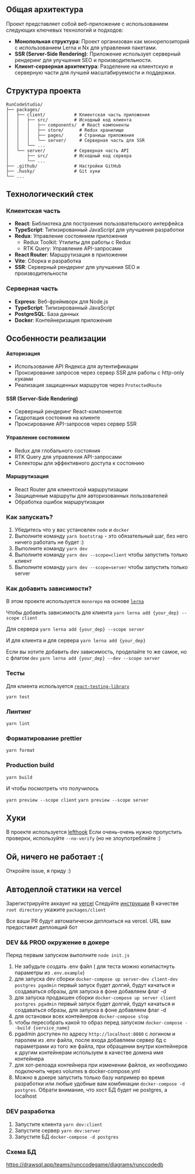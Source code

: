 ## Общая архитектура

Проект представляет собой веб-приложение с использованием следующих ключевых технологий и подходов:

- **Монопольная структура**: Проект организован как монорепозиторий с использованием Lerna и Nx для управления пакетами.
- **SSR (Server-Side Rendering)**: Приложение использует серверный рендеринг для улучшения SEO и производительности.
- **Клиент-серверная архитектура**: Разделение на клиентскую и серверную части для лучшей масштабируемости и поддержки.

## Структура проекта

```
RunCodeStudio/
├── packages/
│   ├── client/           # Клиентская часть приложения
│   │   ├── src/          # Исходный код клиента
│   │   │   ├── components/  # React компоненты
│   │   │   ├── store/      # Redux хранилище
│   │   │   ├── pages/      # Страницы приложения
│   │   │   └── server/     # Серверная часть для SSR
│   │   └── ...
│   └── server/           # Серверная часть API
│       ├── src/          # Исходный код сервера
│       └── ...
├── .github/              # Настройки GitHub
├── .husky/               # Git хуки
└── ...
```

## Технологический стек

### Клиентская часть
- **React**: Библиотека для построения пользовательского интерфейса
- **TypeScript**: Типизированный JavaScript для улучшения разработки
- **Redux**: Управление состоянием приложения
  - Redux Toolkit: Утилиты для работы с Redux
  - RTK Query: Управление API-запросами
- **React Router**: Маршрутизация в приложении
- **Vite**: Сборка и разработка
- **SSR**: Серверный рендеринг для улучшения SEO и производительности

### Серверная часть
- **Express**: Веб-фреймворк для Node.js
- **TypeScript**: Типизированный JavaScript
- **PostgreSQL**: База данных
- **Docker**: Контейнеризация приложения

## Особенности реализации

#### Авторизация
- Использование API Яндекса для аутентификации
- Проксирование запросов через сервер SSR для работы с http-only куками
- Реализация защищенных маршрутов через `ProtectedRoute`

#### SSR (Server-Side Rendering)
- Серверный рендеринг React-компонентов
- Гидротация состояния на клиенте
- Проксирование API-запросов через сервер SSR

#### Управление состоянием
- Redux для глобального состояния
- RTK Query для управления API-запросами
- Селекторы для эффективного доступа к состоянию

#### Маршрутизация
- React Router для клиентской маршрутизации
- Защищенные маршруты для авторизованных пользователей
- Обработка ошибок маршрутизации

### Как запускать?

1. Убедитесь что у вас установлен `node` и `docker`
2. Выполните команду `yarn bootstrap` - это обязательный шаг, без него ничего работать не будет :)
3. Выполните команду `yarn dev`
4. Выполните команду `yarn dev --scope=client` чтобы запустить только клиент
5. Выполните команду `yarn dev --scope=server` чтобы запустить только server

### Как добавить зависимости?

В этом проекте используется `monorepo` на основе [`lerna`](https://github.com/lerna/lerna)

Чтобы добавить зависимость для клиента
`yarn lerna add {your_dep} --scope client`

Для сервера
`yarn lerna add {your_dep} --scope server`

И для клиента и для сервера
`yarn lerna add {your_dep}`

Если вы хотите добавить dev зависимость, проделайте то же самое, но с флагом `dev`
`yarn lerna add {your_dep} --dev --scope server`

### Тесты

Для клиента используется [`react-testing-library`](https://testing-library.com/docs/react-testing-library/intro/)

`yarn test`

### Линтинг

`yarn lint`

### Форматирование prettier

`yarn format`

### Production build

`yarn build`

И чтобы посмотреть что получилось

`yarn preview --scope client`
`yarn preview --scope server`

## Хуки

В проекте используется [lefthook](https://github.com/evilmartians/lefthook)
Если очень-очень нужно пропустить проверки, используйте `--no-verify` (но не злоупотребляйте :)

## Ой, ничего не работает :(

Откройте issue, я приду :)

## Автодеплой статики на vercel

Зарегистрируйте аккаунт на [vercel](https://vercel.com/)
Следуйте [инструкции](https://vitejs.dev/guide/static-deploy.html#vercel-for-git)
В качестве `root directory` укажите `packages/client`

Все ваши PR будут автоматически деплоиться на vercel. URL вам предоставит деплоящий бот

### DEV && PROD окружение в докере

Перед первым запуском выполните `node init.js`

1. Не забудьте создать .env файл ( для теста можно копипастнуть параметры из `.env.example`)
2. для запуска dev сборки `docker-compose up server-dev client-dev postgres pgadmin` первый запуск будет долгий, будут качаться и создаваться образы, для запуска в фоне добавляем флаг -d
3. для запуска продакшен сборки `docker-compose up server client postgres pgadmin` первый запуск будет долгий, будут качаться и создаваться образы, для запуска в фоне добавляем флаг -d
4. для остановки всех контейнеров `docker-compose stop`
5. чтобы пересобрать какой то образ перед запуском `docker-compose --build {service_name}`
6. pgadmin доступен по адресу `http://localhost:8080` с логином и паролем из .env файла, после входа добавляем сервер бд с параметрами из того же файла, при обращении внутри контейнеров к другим контейнерам используем в качестве домена имя контейнера
7. для хот-релоада контейнера при изменении файлов, их необходимо подключить через volumes в docker-compose.yml
8. Можно в докере запустить только базу например во время разработки или любые удобные вам комбинации `docker-compose -d postgres`. Обрати внимание, что хост БД будет не postgres, а localhost


### DEV разработка

1. Запустите клиента `yarn dev:client`
2. Запустите сервер `yarn dev:server`
3. Запустите БД `docker-compose -d postgres`

### Схема БД
https://drawsql.app/teams/runccodegame/diagrams/runccodedb

